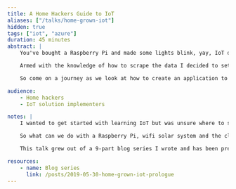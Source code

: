```yaml
---
title: A Home Hackers Guide to IoT
aliases: ["/talks/home-grown-iot"]
hidden: true
tags: ["iot", "azure"]
duration: 45 minutes
abstract: |
    You've bought a Raspberry Pi and made some lights blink, yay, IoT done! But where do we go next? This is the position I found myself in recently but decided that rather than religating the device to a shelf I'd try and make a real project, a project to monitor the power generation from my solar panels inverter.

    Armed with the knowledge of how to scrape the data I decided to set about creating an IoT project that would allow me to pull the data out of my inverter, store it for reporting and answer questions like "How can I compare my power generation today to yesterday or last week?", "If I was able to build up enough data over time what insights could I get into my energy usage patterns?" or "Are there other interesting things I can determine by looking at this data?".

    So come on a journey as we look at how to create an application to run on an IoT device, push it to the cloud and leverage an eventing model to process our data. We’ll explore everything from local development to CI/CD and turn you into an IoT hacker.

audience:
    - Home hackers
    - IoT solution implementers

notes: |
    I wanted to get started with learning IoT but was unsure where to start. Conveniently I recently installed solar panels at home and they have a wifi endpoint in them.

    So what can we do with a Raspberry Pi, wifi solar system and the cloud?

    This talk grew out of a 9-part blog series I wrote and has been presented at a number of user groups around Australia and internally at Microsoft.

resources:
    - name: Blog series
      link: /posts/2019-05-30-home-grown-iot-prologue
---
```

